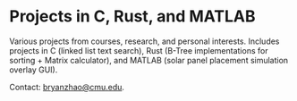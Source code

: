 # Projects in C, Rust, and MATLAB
Various projects from courses, research, and personal interests. Includes projects in C (linked list text search), Rust (B-Tree implementations for sorting + Matrix calculator), and MATLAB (solar panel placement simulation overlay GUI). 

Contact: bryanzhao@cmu.edu.
